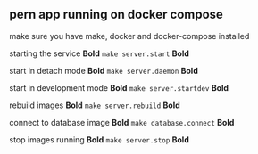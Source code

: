 ## pern app running on docker compose

make sure you have make, docker and docker-compose installed

starting the service
**Bold**
```make server.start```
__Bold__

start in detach mode
**Bold**
```make server.daemon```
__Bold__

start in development mode
**Bold**
```make server.startdev```
__Bold__

rebuild images
**Bold**
```make server.rebuild```
__Bold__

connect to database image
**Bold**
```make database.connect```
__Bold__

stop images running
**Bold**
```make server.stop```
__Bold__
